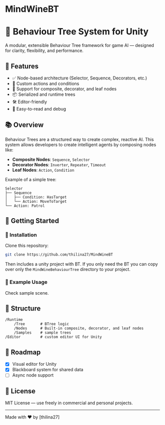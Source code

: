 # MindWineBT

# 🧠 Behaviour Tree System for Unity

A modular, extensible Behaviour Tree framework for game AI — designed for clarity, flexibility, and performance.

## 🎯 Features

- ✅ Node-based architecture (Selector, Sequence, Decorators, etc.)
- 🧩 Custom actions and conditions
- 🔁 Support for composite, decorator, and leaf nodes
- 📦 Serialized and runtime trees
- 🛠️ Editor-friendly
- 📄 Easy-to-read and debug

## 📚 Overview

Behaviour Trees are a structured way to create complex, reactive AI. 
This system allows developers to create intelligent agents by composing nodes like:

- **Composite Nodes**: `Sequence`, `Selector`
- **Decorator Nodes**: `Inverter`, `Repeater`, `Timeout`
- **Leaf Nodes**: `Action`, `Condition`

Example of a simple tree:
```
Selector
├── Sequence
│   ├── Condition: HasTarget
│   └── Action: MoveToTarget
└── Action: Patrol
```

## 🚀 Getting Started

### 🔧 Installation

Clone this repository:

```bash
git clone https://github.com/thilina27/MindWineBT
```

Then includes a unity project with BT. If you only need the BT you can copy over only the `MindWineBehaviourTree` directory to your project.

### 🧱 Example Usage

Check sample scene.

## 📂 Structure

```
/Runtime
    /Tree       # BTree logic
    /Nodes      # Built-in composite, decorator, and leaf nodes
    /Samples    # sample trees
/Editor         # custom editor UI for Unity
```

## 📌 Roadmap

- [x] Visual editor for Unity
- [x] Blackboard system for shared data
- [ ] Async node support

## 📄 License

MIT License — use freely in commercial and personal projects.

---

Made with ❤️ by [thilina27]
